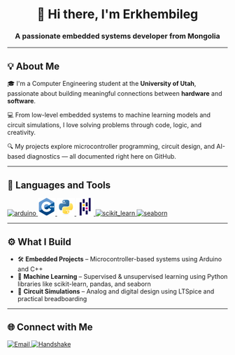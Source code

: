 <h1 align="center">👋 Hi there, I'm Erkhembileg</h1>
<h3 align="center">A passionate embedded systems developer from Mongolia</h3>

---

## 💡 About Me

🎓 I'm a Computer Engineering student at the **University of Utah**, passionate about building meaningful connections between **hardware** and **software**.

💻 From low-level embedded systems to machine learning models and circuit simulations, I love solving problems through code, logic, and creativity.

🔍 My projects explore microcontroller programming, circuit design, and AI-based diagnostics — all documented right here on GitHub.

---

## 🔧 Languages and Tools

<p align="left">
  <a href="https://www.arduino.cc/" target="_blank" rel="noreferrer">
    <img src="https://cdn.worldvectorlogo.com/logos/arduino-1.svg" alt="arduino" width="40" height="40"/>
  </a>
  <a href="https://www.w3schools.com/cpp/" target="_blank" rel="noreferrer">
    <img src="https://raw.githubusercontent.com/devicons/devicon/master/icons/cplusplus/cplusplus-original.svg" alt="cplusplus" width="40" height="40"/>
  </a>
  <a href="https://www.python.org" target="_blank" rel="noreferrer">
    <img src="https://raw.githubusercontent.com/devicons/devicon/master/icons/python/python-original.svg" alt="python" width="40" height="40"/>
  </a>
  <a href="https://pandas.pydata.org/" target="_blank" rel="noreferrer">
    <img src="https://raw.githubusercontent.com/devicons/devicon/2ae2a900d2f041da66e950e4d48052658d850630/icons/pandas/pandas-original.svg" alt="pandas" width="40" height="40"/>
  </a>
  <a href="https://scikit-learn.org/" target="_blank" rel="noreferrer">
    <img src="https://upload.wikimedia.org/wikipedia/commons/0/05/Scikit_learn_logo_small.svg" alt="scikit_learn" width="40" height="40"/>
  </a>
  <a href="https://seaborn.pydata.org/" target="_blank" rel="noreferrer">
    <img src="https://seaborn.pydata.org/_images/logo-mark-lightbg.svg" alt="seaborn" width="40" height="40"/>
  </a>
</p>

---

## ⚙️ What I Build

- 🛠 **Embedded Projects** – Microcontroller-based systems using Arduino and C++
- 🤖 **Machine Learning** – Supervised & unsupervised learning using Python libraries like scikit-learn, pandas, and seaborn
- 🔌 **Circuit Simulations** – Analog and digital design using LTSpice and practical breadboarding

---

## 🌐 Connect with Me

<p align="left">
  <a href="mailto:a.erkhembileg9@gmail.com">
    <img src="https://img.shields.io/badge/Gmail-D14836?style=flat&logo=gmail&logoColor=white" alt="Email"/>
  </a>
  <a href="https://utah.joinhandshake.com/profiles/xzc5ut" target="_blank">
    <img src="https://img.shields.io/badge/Handshake-FBBF24?style=flat&logo=handshake&logoColor=white" alt="Handshake"/>
  </a>
</p>



